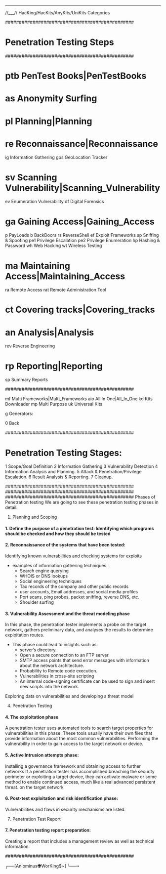   ___
//___// HacKing/HacKits/AnyKits/UniKits Categories

###############################################

#         Penetration Testing Steps           #

###############################################
# ptb PenTest Books|PenTestBooks

# as Anonymity Surfing

# pl Planning|Planning

# re Reconnaissance|Reconnaissance
  ig Information Gathering
  gps GeoLocation Tracker

# sv Scanning Vulnerability|Scanning_Vulnerability
  ev Enumeration Vulnerability
  df Digital Forensics

# ga Gaining Access|Gaining_Access
  p PayLoads
  b BackDoors
  rs ReverseShell
  ef Exploit Frameworks
  sp Sniffing & Spoofing
  pe1 Privilege Escalation
  pe2 Privilege Enumeration
  hp Hashing & Password
  wh Web Hacking
  wt Wireless Testing

# ma Maintaining Access|Maintaining_Access
  ra Remote Access
  rat Remote Administration Tool

# ct Covering tracks|Covering_tracks

# an Analysis|Analysis
  rev Reverse Engineering

# rp Reporting|Reporting
  sp Summary Reports

###############################################

mf Multi Frameworks|Multi_Frameworks
aio All In One|All_In_One
kd Kits Downloader
mp Multi Purpose
uk Universal Kits

g Generators:

0 Back

###############################################

# Penetration Testing Stages:
1 Scope/Goal Definition
2 Information Gathering
3 Vulnerability Detection
4 Information Analysis and Planning.
5 Attack & Penetration/Privilege Escalation.
6 Result Analysis & Reporting.
7 Cleanup.

###############################################
###############################################
###############################################
Phases of Penetration testing
We are going to see these penetration testing phases in detail.

1. Planning and Scoping
#### 1. Define the purpose of a penetration test: Identifying which programs should be checked and how they should be tested


#### 2. Reconnaissance of the systems that have been tested:
Identifying known vulnerabilities and checking systems for exploits

- examples of information gathering techniques:
    - Search engine querying
    - WHOIS or DNS lookups
    - Social engineering techniques
    - Tax records of the company and other public records
    - user accounts, Email addresses, and social media profiles
    - Port scans, ping probes, packet sniffing, reverse DNS, etc.
    - Shoulder surfing

#### 3. Vulnerability Assessment and the threat modeling phase
In this phase, the penetration tester implements a probe on the target network,
gathers preliminary data, and analyses the results to determine exploitation routes.

- This phase could lead to insights such as:
    - server’s directory.
    - Open a secure connection to an FTP server.
    - SMTP access points that send error messages with information about the network architecture.
    - Probability to Remote code execution.
    - Vulnerabilities in cross-site scripting
    - An internal code-signing certificate can be used to sign and insert new scripts into the network.

Exploring data on vulnerabilities and developing a threat model


4. Penetration Testing
#### 4. The exploitation phase
A penetration tester uses automated tools to search target properties for vulnerabilities in this phase.
These tools usually have their own files that provide information about the most common vulnerabilities.
Performing the vulnerability in order to gain access to the target network or device.

#### 5. Active Intrusion attempts phase:
Installing a governance framework and obtaining access to further networks
If a penetration tester has accomplished breaching the security perimeter or exploiting a target device, they can activate malware or some method to enable continued access, much like a real advanced persistent threat.
 on the target network

#### 6. Post-test exploitation and risk identification phase:
Vulnerabilities and flaws in security mechanisms are listed.

7. Penetration Test Report
#### 7. Penetration testing report preparation:
Creating a report that includes a management review as well as technical information.

###############################################

┌──[Anlominus👽WorKing$~]
└──╼
